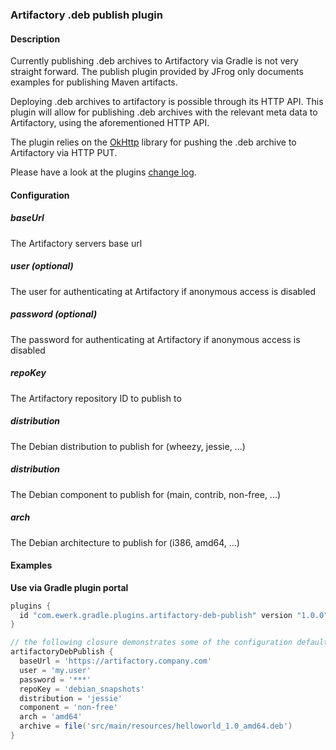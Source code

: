 ### Artifactory .deb publish plugin

#### Description

Currently publishing .deb archives to Artifactory via Gradle is not very straight forward. The 
publish plugin provided by JFrog only documents examples for publishing Maven artifacts.
 
Deploying .deb archives to artifactory is possible through its HTTP API. This plugin will allow
for publishing .deb archives with the relevant meta data to Artifactory, using the aforementioned
HTTP API.

The plugin relies on the [OkHttp](change_log.md) library for pushing the .deb archive to Artifactory
via HTTP PUT.

Please have a look at the plugins [change log](http://square.github.io/okhttp/).

#### Configuration

##### baseUrl
The Artifactory servers base url

##### user (optional)
The user for authenticating at Artifactory if anonymous access is disabled

##### password (optional)
The password for authenticating at Artifactory if anonymous access is disabled

##### repoKey
The Artifactory repository ID to publish to

##### distribution
The Debian distribution to publish for (wheezy, jessie, ...)

##### distribution
The Debian component to publish for (main, contrib, non-free, ...)

##### arch
The Debian architecture to publish for (i386, amd64, ...)

#### Examples

__Use via Gradle plugin portal__

```groovy
plugins {
  id "com.ewerk.gradle.plugins.artifactory-deb-publish" version "1.0.0"
}

// the following closure demonstrates some of the configuration defaults and is not necessary
artifactoryDebPublish {
  baseUrl = 'https://artifactory.company.com'
  user = 'my.user'
  password = '***'
  repoKey = 'debian_snapshots'
  distribution = 'jessie'
  component = 'non-free'
  arch = 'amd64'
  archive = file('src/main/resources/helloworld_1.0_amd64.deb')
}
```